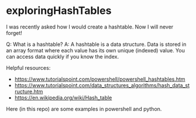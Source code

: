 # exploringHashTables
I was recently asked how I would create a hashtable. Now I will never forget!

Q: What is a hashtable?
A: A hashtable is a data structure. Data is stored in an array format where each value has its own unique (indexed) value. You can access data quickly if you know the index. 

Helpful resources:
- https://www.tutorialspoint.com/powershell/powershell_hashtables.htm
- https://www.tutorialspoint.com/data_structures_algorithms/hash_data_structure.htm
- https://en.wikipedia.org/wiki/Hash_table

Here (in this repo) are some examples in powershell and python.
